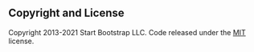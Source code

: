 ## Copyright and License

Copyright 2013-2021 Start Bootstrap LLC. Code released under the [MIT](https://github.com/StartBootstrap/startbootstrap-resume/blob/master/LICENSE) license.
